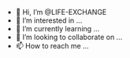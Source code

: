 - 👋 Hi, I’m @LIFE-EXCHANGE
- 👀 I’m interested in ...
- 🌱 I’m currently learning ...
- 💞️ I’m looking to collaborate on ...
- 📫 How to reach me ...

<!---
LIFE-EXCHANGE/LIFE-EXCHANGE is a ✨ special ✨ repository because its `README.md` (this file) appears on your GitHub profile.
You can click the Preview link to take a look at your changes.
--->
